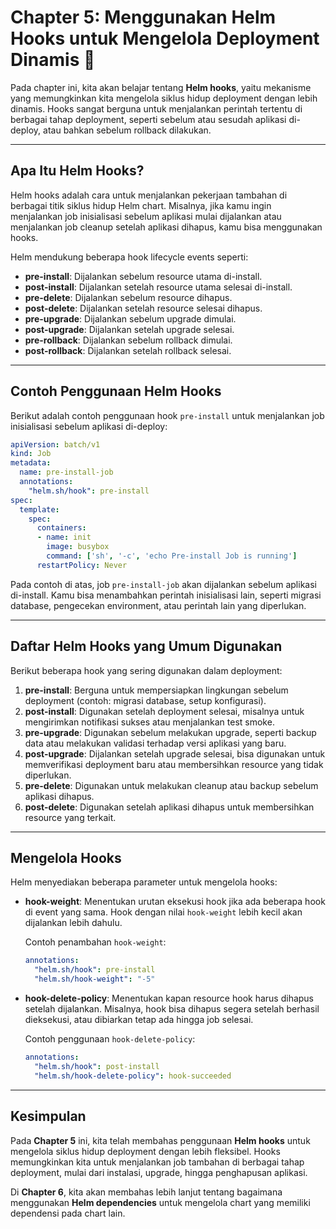 
# Chapter 5: Menggunakan Helm Hooks untuk Mengelola Deployment Dinamis 🎣

Pada chapter ini, kita akan belajar tentang **Helm hooks**, yaitu mekanisme yang memungkinkan kita mengelola siklus hidup deployment dengan lebih dinamis. Hooks sangat berguna untuk menjalankan perintah tertentu di berbagai tahap deployment, seperti sebelum atau sesudah aplikasi di-deploy, atau bahkan sebelum rollback dilakukan.

---

## Apa Itu Helm Hooks?

Helm hooks adalah cara untuk menjalankan pekerjaan tambahan di berbagai titik siklus hidup Helm chart. Misalnya, jika kamu ingin menjalankan job inisialisasi sebelum aplikasi mulai dijalankan atau menjalankan job cleanup setelah aplikasi dihapus, kamu bisa menggunakan hooks.

Helm mendukung beberapa hook lifecycle events seperti:

- **pre-install**: Dijalankan sebelum resource utama di-install.
- **post-install**: Dijalankan setelah resource utama selesai di-install.
- **pre-delete**: Dijalankan sebelum resource dihapus.
- **post-delete**: Dijalankan setelah resource selesai dihapus.
- **pre-upgrade**: Dijalankan sebelum upgrade dimulai.
- **post-upgrade**: Dijalankan setelah upgrade selesai.
- **pre-rollback**: Dijalankan sebelum rollback dimulai.
- **post-rollback**: Dijalankan setelah rollback selesai.

---

## Contoh Penggunaan Helm Hooks

Berikut adalah contoh penggunaan hook `pre-install` untuk menjalankan job inisialisasi sebelum aplikasi di-deploy:

```yaml
apiVersion: batch/v1
kind: Job
metadata:
  name: pre-install-job
  annotations:
    "helm.sh/hook": pre-install
spec:
  template:
    spec:
      containers:
      - name: init
        image: busybox
        command: ['sh', '-c', 'echo Pre-install Job is running']
      restartPolicy: Never
```

Pada contoh di atas, job `pre-install-job` akan dijalankan sebelum aplikasi di-install. Kamu bisa menambahkan perintah inisialisasi lain, seperti migrasi database, pengecekan environment, atau perintah lain yang diperlukan.

---

## Daftar Helm Hooks yang Umum Digunakan

Berikut beberapa hook yang sering digunakan dalam deployment:

1. **pre-install**: Berguna untuk mempersiapkan lingkungan sebelum deployment (contoh: migrasi database, setup konfigurasi).
2. **post-install**: Digunakan setelah deployment selesai, misalnya untuk mengirimkan notifikasi sukses atau menjalankan test smoke.
3. **pre-upgrade**: Digunakan sebelum melakukan upgrade, seperti backup data atau melakukan validasi terhadap versi aplikasi yang baru.
4. **post-upgrade**: Dijalankan setelah upgrade selesai, bisa digunakan untuk memverifikasi deployment baru atau membersihkan resource yang tidak diperlukan.
5. **pre-delete**: Digunakan untuk melakukan cleanup atau backup sebelum aplikasi dihapus.
6. **post-delete**: Digunakan setelah aplikasi dihapus untuk membersihkan resource yang terkait.

---

## Mengelola Hooks

Helm menyediakan beberapa parameter untuk mengelola hooks:

- **hook-weight**: Menentukan urutan eksekusi hook jika ada beberapa hook di event yang sama. Hook dengan nilai `hook-weight` lebih kecil akan dijalankan lebih dahulu.
  
  Contoh penambahan `hook-weight`:

  ```yaml
  annotations:
    "helm.sh/hook": pre-install
    "helm.sh/hook-weight": "-5"
  ```

- **hook-delete-policy**: Menentukan kapan resource hook harus dihapus setelah dijalankan. Misalnya, hook bisa dihapus segera setelah berhasil dieksekusi, atau dibiarkan tetap ada hingga job selesai.

  Contoh penggunaan `hook-delete-policy`:

  ```yaml
  annotations:
    "helm.sh/hook": post-install
    "helm.sh/hook-delete-policy": hook-succeeded
  ```

---

## Kesimpulan

Pada **Chapter 5** ini, kita telah membahas penggunaan **Helm hooks** untuk mengelola siklus hidup deployment dengan lebih fleksibel. Hooks memungkinkan kita untuk menjalankan job tambahan di berbagai tahap deployment, mulai dari instalasi, upgrade, hingga penghapusan aplikasi. 

Di **Chapter 6**, kita akan membahas lebih lanjut tentang bagaimana menggunakan **Helm dependencies** untuk mengelola chart yang memiliki dependensi pada chart lain.
